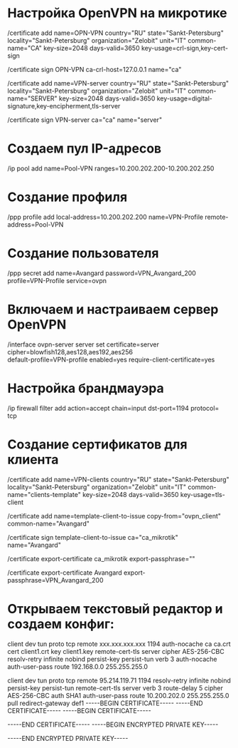 # Настройка OpenVPN на микротике

<!-- Генерируем сертификат сервера -->

/certificate add name=OPN-VPN country="RU" state="Sankt-Petersburg" locality="Sankt-Petersburg" organization="Zelobit" unit="IT" common-name="CA" key-size=2048 days-valid=3650 key-usage=crl-sign,key-cert-sign

/certificate sign OPN-VPN ca-crl-host=127.0.0.1 name="ca"

<!-- * первая команда создает файл-шаблон запроса, на основе которого мы генерируем сертификаты второй командой. В шаблоне мы указываем опции для сертификата — так как сам сертификат самоподписанный, можно указать любые значения и это никак не отразится на его использовании (стоит только указать корректные значения для стойкости шифрования key-size и срока действия сертификата days-valid). -->

<!-- Генерируем сертификат сервера OpenVPN: -->

/certificate add name=VPN-server country="RU" state="Sankt-Petersburg" locality="Sankt-Petersburg" organization="Zelobit" unit="IT" common-name="SERVER" key-size=2048 days-valid=3650 key-usage=digital-signature,key-encipherment,tls-server

/certificate sign VPN-server ca="ca" name="server"

<!-- * как и в примере выше, мы сначала создали файл запроса и на его основе — сам сертификат. В качестве центра сертификации мы указываем созданный ранее сертификат ca. -->

# Создаем пул IP-адресов

/ip pool
add name=Pool-VPN ranges=10.200.202.200-10.200.202.250

<!-- * где Name просто указывает название для идентификации пула (openvpn); Addresses — стартовый и конечный адреса, которые будет назначаться клиентам при подключении к VPN. В данном примере мы указываем последовательность от 176.16.10.10-176.16.10.250. -->

# Создание профиля

/ppp profile
add local-address=10.200.202.200 name=VPN-Profile remote-address=Pool-VPN

# Создание пользователя

<!-- Для каждого, кто будет подключаться к VPN необходимо создать свою учетную запись. В том же PPP переходим на вкладку Secrets - создаем нового пользователя - задаем ему имя, пароль, указываем сервис ovpn и выбираем профиль, из которого пользователю будет назначен адрес при подключении - нажимаем OK: -->

/ppp secret
add name=Avangard password=VPN_Avangard_200 profile=VPN-Profile service=ovpn

# Включаем и настраиваем сервер OpenVPN

/interface ovpn-server server
set certificate=server cipher=blowfish128,aes128,aes192,aes256 \
 default-profile=VPN-profile enabled=yes require-client-certificate=yes

# Настройка брандмауэра

<!-- Мы активировали наш сервер OVPN на порту 1194 и нам нужно открыть данный порт на фаерволе. Переходим в раздел IP - Firewall: -->

/ip firewall filter
add action=accept chain=input dst-port=1194 protocol=\
tcp

<!-- * мы должны выбрать для Chain — Input, указать протокол (tcp) и задать порт, на котором слушает сервер OpenVPN (1194). -->

# Создание сертификатов для клиента

<!-- Создаеш шаблон -->

/certificate add name=VPN-clients country="RU" state="Sankt-Petersburg" locality="Sankt-Petersburg" organization="Zelobit" unit="IT" common-name="clients-template" key-size=2048 days-valid=3650 key-usage=tls-client

<!-- Теперь создадим сертификат для первого клиента: -->

/certificate add name=template-client-to-issue copy-from="ovpn_client" common-name="Avangard"

/certificate sign template-client-to-issue ca="ca_mikrotik" name="Avangard"

<!-- Для создания сертификата второго клиента вводим:

/certificate add name=template-client-to-issue copy-from="ovpn_client" common-name="103"

/certificate sign template-client-to-issue ca="ca_mikrotik" name="103"

... и так далее. -->

<!-- После экспортируем сертификаты: -->

/certificate export-certificate ca_mikrotik export-passphrase=""

/certificate export-certificate Avangard export-passphrase=VPN_Avangard_200

# Открываем текстовый редактор и создаем конфиг:

client
dev tun
proto tcp
remote xxx.xxx.xxx.xxx 1194
auth-nocache
ca ca.crt
cert client1.crt
key client1.key
remote-cert-tls server
cipher AES-256-CBC
resolv-retry infinite
nobind
persist-key
persist-tun
verb 3
auth-nocache
auth-user-pass
route 192.168.0.0 255.255.255.0

<!-- * в данном конфиге нас интересуют опции:

remote — адрес нашего VPN-сервера;
cert и key — имена файлов с сертификатами;
route — адрес маршрута для доступа к локальной сети, которая находится за роутером и куда нужно пустить пользователей.
* подробнее опции описаны в инструкции Настройка OpenVPN клиента.

Сохраняем файл с настройками в каталоге C:\Program Files\OpenVPN\config (или другом, где установлен клиент). В этот же каталог поместим наши сертификаты. -->

<!-- Клиент на ПК качаем этот 2.4.12-1601 (https://swupdate.openvpn.org/community/releases/openvpn-install-2.4.12-I601-Win10.exe) -->

<!-- Или все можно в одном файле уместить -->

client
dev tun
proto tcp
remote 95.214.119.71 1194
resolv-retry infinite
nobind
persist-key
persist-tun
remote-cert-tls server
verb 3
route-delay 5
cipher AES-256-CBC
auth SHA1
auth-user-pass
route 10.200.202.0 255.255.255.0
pull
redirect-gateway def1
<ca>
-----BEGIN CERTIFICATE-----
-----END CERTIFICATE-----
</ca>
<cert>
-----BEGIN CERTIFICATE-----

-----END CERTIFICATE-----
</cert>
<key>
-----BEGIN ENCRYPTED PRIVATE KEY-----

-----END ENCRYPTED PRIVATE KEY-----
</key>
